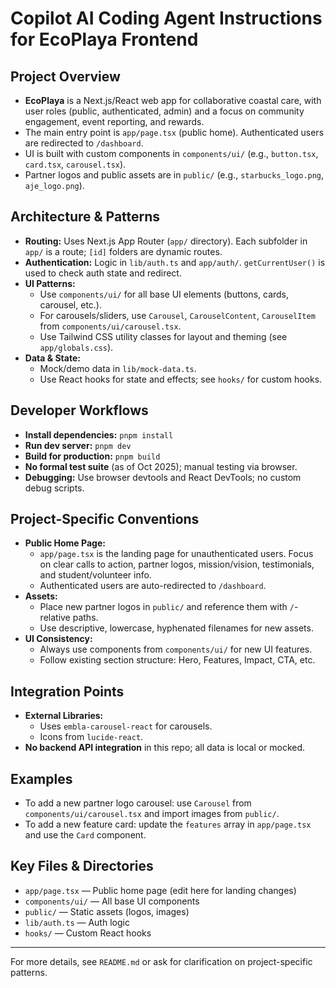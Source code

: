 # Copilot AI Coding Agent Instructions for EcoPlaya Frontend

## Project Overview
- **EcoPlaya** is a Next.js/React web app for collaborative coastal care, with user roles (public, authenticated, admin) and a focus on community engagement, event reporting, and rewards.
- The main entry point is `app/page.tsx` (public home). Authenticated users are redirected to `/dashboard`.
- UI is built with custom components in `components/ui/` (e.g., `button.tsx`, `card.tsx`, `carousel.tsx`).
- Partner logos and public assets are in `public/` (e.g., `starbucks_logo.png`, `aje_logo.png`).

## Architecture & Patterns
- **Routing:** Uses Next.js App Router (`app/` directory). Each subfolder in `app/` is a route; `[id]` folders are dynamic routes.
- **Authentication:** Logic in `lib/auth.ts` and `app/auth/`. `getCurrentUser()` is used to check auth state and redirect.
- **UI Patterns:**
  - Use `components/ui/` for all base UI elements (buttons, cards, carousel, etc.).
  - For carousels/sliders, use `Carousel`, `CarouselContent`, `CarouselItem` from `components/ui/carousel.tsx`.
  - Use Tailwind CSS utility classes for layout and theming (see `app/globals.css`).
- **Data & State:**
  - Mock/demo data in `lib/mock-data.ts`.
  - Use React hooks for state and effects; see `hooks/` for custom hooks.

## Developer Workflows
- **Install dependencies:** `pnpm install`
- **Run dev server:** `pnpm dev`
- **Build for production:** `pnpm build`
- **No formal test suite** (as of Oct 2025); manual testing via browser.
- **Debugging:** Use browser devtools and React DevTools; no custom debug scripts.

## Project-Specific Conventions
- **Public Home Page:**
  - `app/page.tsx` is the landing page for unauthenticated users. Focus on clear calls to action, partner logos, mission/vision, testimonials, and student/volunteer info.
  - Authenticated users are auto-redirected to `/dashboard`.
- **Assets:**
  - Place new partner logos in `public/` and reference them with `/`-relative paths.
  - Use descriptive, lowercase, hyphenated filenames for new assets.
- **UI Consistency:**
  - Always use components from `components/ui/` for new UI features.
  - Follow existing section structure: Hero, Features, Impact, CTA, etc.

## Integration Points
- **External Libraries:**
  - Uses `embla-carousel-react` for carousels.
  - Icons from `lucide-react`.
- **No backend API integration** in this repo; all data is local or mocked.

## Examples
- To add a new partner logo carousel: use `Carousel` from `components/ui/carousel.tsx` and import images from `public/`.
- To add a new feature card: update the `features` array in `app/page.tsx` and use the `Card` component.

## Key Files & Directories
- `app/page.tsx` — Public home page (edit here for landing changes)
- `components/ui/` — All base UI components
- `public/` — Static assets (logos, images)
- `lib/auth.ts` — Auth logic
- `hooks/` — Custom React hooks

---
For more details, see `README.md` or ask for clarification on project-specific patterns.
